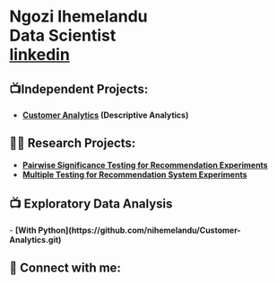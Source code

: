 <h1>Ngozi Ihemelandu <br/>Data Scientist <br/> <a href="https://www.linkedin.com/in/nihemelandu/">linkedin</a>
</h1>
<h2>📺Independent Projects:</h2>

  - <b>[Customer Analytics](https://github.com/nihemelandu/Customer-Analytics.git) (Descriptive Analytics) </b>
  <!--- [Praciting DS & Algos in Python](https://github.com/joshmadakor1/Algorithms-Practice)-->
<h2>👨‍💻 Research Projects:</h2>

- <b>[Pairwise Significance Testing for Recommendation Experiments](https://github.com/Ngozi-Ihemelandu/Prj2-Pairwise-Testing)</b>
- <b>[Multiple Testing for Recommendation System Experiments](https://github.com/Ngozi-Ihemelandu/Prj3-Multiple-Testing)</b>


<h2>📺 Exploratory Data Analysis</h2>
  - <b>[With Python](https://github.com/nihemelandu/Customer-Analytics.git) </b>


<h2> 🤳 Connect with me:</h2>



<!--
**nihemelandu/nihemelandu** is a ✨ _special_ ✨ repository because its `README.md` (this file) appears on your GitHub profile.

Here are some ideas to get you started:

- 🔭 I’m currently working on ...
- 🌱 I’m currently learning ...
- 👯 I’m looking to collaborate on ...
- 🤔 I’m looking for help with ...
- 💬 Ask me about ...
- 📫 How to reach me: ...
- 😄 Pronouns: ...
- ⚡ Fun fact: ...
-->
